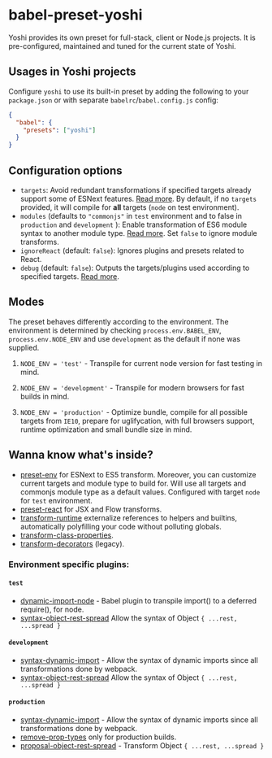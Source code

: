 # babel-preset-yoshi

Yoshi provides its own preset for full-stack, client or Node.js projects. It is pre-configured, maintained and tuned for the current state of Yoshi.

## Usages in Yoshi projects

Configure `yoshi` to use its built-in preset by adding the following to your `package.json` or with separate `babelrc`/`babel.config.js` config:

```json
{
  "babel": {
    "presets": ["yoshi"]
  }
}
```

## Configuration options

- `targets`: Avoid redundant transformations if specified targets already support some of ESNext features. [Read more](https://babeljs.io/docs/plugins/preset-env/#targets).
By default, if no `targets` provided, it will compile for **all** targets (`node` on test environment).
- `modules` (defaults to `"commonjs"` in `test` environment and to false in `production` and `development` ): Enable transformation of ES6 module syntax to another module type. [Read more](https://babeljs.io/docs/plugins/preset-env/#modules). Set `false` to ignore module transforms.
- `ignoreReact` (default: `false`): Ignores plugins and presets related to React.
- `debug` (default: `false`): Outputs the targets/plugins used according to specified targets. [Read more](https://babeljs.io/docs/plugins/preset-env/#debug).

## Modes

The preset behaves differently according to the environment. The environment is determined by checking `process.env.BABEL_ENV`, `process.env.NODE_ENV` and use `development` as the default if none was supplied.

1. `NODE_ENV = 'test'` - Transpile for current node version for fast testing in mind.

2. `NODE_ENV = 'development'` - Transpile for modern browsers for fast builds in mind.

3. `NODE_ENV = 'production'` - Optimize bundle, compile for all possible targets from `IE10`, prepare for uglifycation, with full browsers support, runtime optimization and small bundle size in mind.

## Wanna know what's inside?

- [preset-env](https://babeljs.io/docs/plugins/preset-env) for ESNext to ES5 transform. Moreover, you can customize current targets and module type to build for. Will use all targets and commonjs module type as a default values. Configured with target `node` for `test` environment.
- [preset-react](https://babeljs.io/docs/plugins/preset-react) for JSX and Flow transforms.
- [transform-runtime](https://babeljs.io/docs/plugins/transform-runtime) externalize references to helpers and builtins, automatically polyfilling your code without polluting globals.
- [transform-class-properties](https://babeljs.io/docs/plugins/transform-class-properties).
- [transform-decorators](https://babeljs.io/docs/plugins/transform-decorators) (legacy).

### Environment specific plugins:

#### `test`
  - [dynamic-import-node](https://github.com/airbnb/babel-plugin-dynamic-import-node) - Babel plugin to transpile import() to a deferred require(), for node.
  - [syntax-object-rest-spread](https://babeljs.io/docs/plugins/syntax-object-rest-spread) Allow the syntax of Object `{ ...rest, ...spread }`

#### `development`
  - [syntax-dynamic-import](https://babeljs.io/docs/plugins/syntax-dynamic-import) - Allow the syntax of dynamic imports since all transformations done by webpack.
  - [syntax-object-rest-spread](https://babeljs.io/docs/plugins/syntax-object-rest-spread) Allow the syntax of Object `{ ...rest, ...spread }`

#### `production`
  - [syntax-dynamic-import](https://babeljs.io/docs/plugins/syntax-dynamic-import) - Allow the syntax of dynamic imports since all transformations done by webpack.
  - [remove-prop-types](https://github.com/oliviertassinari/babel-plugin-transform-react-remove-prop-types) only for production builds.
  - [proposal-object-rest-spread](https://babeljs.io/docs/plugins/transform-object-rest-spread) - Transform Object `{ ...rest, ...spread }`

